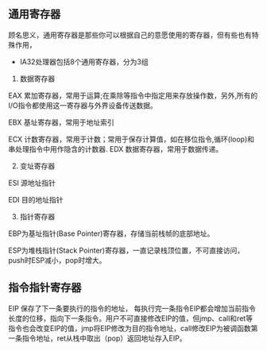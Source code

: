 ## 通用寄存器

顾名思义，通用寄存器是那些你可以根据自己的意愿使用的寄存器，但有些也有特殊作用，
* IA32处理器包括8个通用寄存器，分为3组

1. 数据寄存器

EAX 累加寄存器，常用于运算;在乘除等指令中指定用来存放操作数，另外,所有的I/O指令都使用这一寄存器与外界设备传送数据。

EBX 基址寄存器，常用于地址索引

ECX 计数寄存器，常用于计数；常用于保存计算值，如在移位指令,循环(loop)和串处理指令中用作隐含的计数器.
EDX 数据寄存器，常用于数据传递。

2. 变址寄存器

ESI 源地址指针

EDI 目的地址指针

3. 指针寄存器

EBP为基址指针(Base Pointer)寄存器，存储当前栈帧的底部地址。

ESP为堆栈指针(Stack Pointer)寄存器，一直记录栈顶位置，不可直接访问，push时ESP减小，pop时增大。

## 指令指针寄存器

EIP 保存了下一条要执行的指令的地址， 每执行完一条指令EIP都会增加当前指令长度的位移，指向下一条指令。用户不可直接修改EIP的值，但jmp、call和ret等指令也会改变EIP的值，jmp将EIP修改为目的指令地址，call修改EIP为被调函数第一条指令地址，ret从栈中取出（pop）返回地址存入EIP。